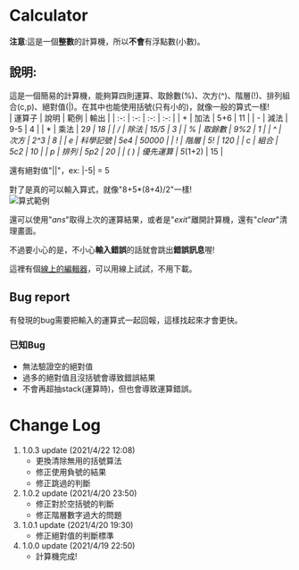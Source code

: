 # Calculator
**注意**:這是一個**整數**的計算機，所以**不會**有浮點數(小數)。

## 說明:
這是一個簡易的計算機，能夠算四則運算、取餘數(%)、次方(^)、階層(!)、排列組合(c,p)、絕對值(|)。在其中也能使用括號(只有小的)，就像一般的算式一樣!  
| 運算子 | 說明 | 範例 | 輸出 |
| :-: | :-: | :-: | :-: |
| + | 加法 | 5+6 | 11 |
| - | 減法 | 9-5 | 4 |
| * | 乘法 | 2*9 | 18 |
| / | 除法 | 15/5 | 3 |
| % | 取餘數 | 9%2 | 1 |
| ^ | 次方 | 2^3 | 8 |
| e | 科學記號 | 5e4 | 50000 |
| ! | 階層 | 5! | 120 |
| c | 組合 | 5c2 | 10 |
| p | 排列 | 5p2 | 20 |
| ( ) | 優先運算 | 5*(1+2) | 15 |

還有絕對值"||"，ex: |-5| = 5

對了是真的可以輸入算式，就像"8+5*(8+4)/2"一樣!  
![算式範例](https://cdn.discordapp.com/attachments/834440816050831390/834440992555008051/2021-04-21_22-49-37.jpg "範例")

還可以使用"*ans*"取得上次的運算結果，或者是"*exit*"離開計算機，還有"*clear*"清理畫面。

不過要小心的是，不小心**輸入錯誤**的話就會跳出**錯誤訊息**喔!  

這裡有個[線上的編輯器](https://replit.com/@kuuhakuHorou/Calculater)，可以用線上試試，不用下載。

## Bug report
有發現的bug需要把輸入的運算式一起回報，這樣找起來才會更快。

### 已知Bug
* 無法驗證空的絕對值
* 過多的絕對值且沒括號會導致錯誤結果
* 不會再超抽stack(運算時)，但也會導致運算錯誤。

# Change Log
1. 1.0.3 update (2021/4/22 12:08)
   * 更換清除無用的括號算法
   * 修正使用負號的結果
   * 修正跳過的判斷
1. 1.0.2 update (2021/4/20 23:50)
   * 修正對於空括號的判斷
   * 修正階層數字過大的問題
1. 1.0.1 update (2021/4/20 19:30)
   * 修正絕對值的判斷標準
1. 1.0.0 update (2021/4/19 22:50)
   * 計算機完成!
